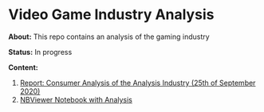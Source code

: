 # Video Game Industry Analysis

**About:** This repo contains an analysis of the gaming industry

**Status:** In progress

**Content:**
<ol>
  <li><a href=https://github.com/DSJourney/video_games/blob/master/reports/20200925%20-%20Report.pdf>Report: Consumer Analysis of the Analysis Industry (25th of September 2020)</a></li>
  <li><a href=https://nbviewer.jupyter.org/github/DSJourney/video_games/blob/master/video_games.ipynb#top>NBViewer Notebook with Analysis</a></li>
</ol>

<br>
<br>

